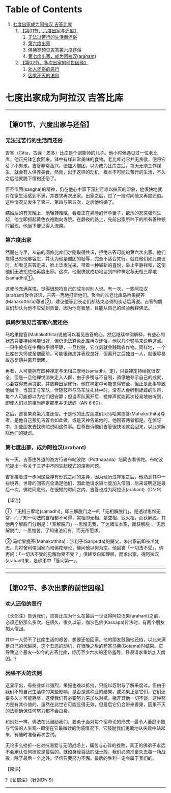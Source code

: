 
# Table of Contents

1.  [七度出家成为阿拉汉 吉答比库](#orgf79f216)
    1.  [【第01节、六度出家与还俗】](#第01节六度出家与还俗)
        1.  [无法过苦行的生活而还俗](#无法过苦行的生活而还俗)
        2.  [第六度出家](#第六度出家)
        3.  [俱絺罗预见吉答第六度还俗](#俱絺罗预见吉答第六度还俗)
        4.  [第七度出家，成为阿拉汉(arahant)](#第七度出家成为阿拉汉arahant)
    2.  [【第02节、多次出家的前世因缘】](#第02节多次出家的前世因缘)
        1.  [劝人还俗的恶行](#劝人还俗的恶行)
        2.  [因果不灭的法则](#因果不灭的法则)


<a id="orgf79f216"></a>

# 七度出家成为阿拉汉 吉答比库

---


<a id="第01节六度出家与还俗"></a>

## 【第01节、六度出家与还俗】


<a id="无法过苦行的生活而还俗"></a>

### 无法过苦行的生活而还俗

吉答（Citta，古译：质多）比库是个驯象师的儿子。他小时候遇见过一位老比库，他正托钵乞食回来，钵中有样非常美味的食物。老比库对它并无贪欲，便将它给了小男孩。吉答非常高兴，便加入僧团，以为成为比库之后，每天无须工作谋生，就会有人供养美食。然而，出于这样的动机，根本不可能过苦行的生活，不久之后他就脱下僧袍还俗了。

但圣僧团(sangha)的精神，仍在他心中留下深刻且难以抹灭的印象，他很快地就对在家生活感到不满，并要求再次出家。出家之后，过了一段时间他又再度还俗。这种情况又发生了第三、第四与第五次，之后他结婚了。

结婚后的有天晚上，他辗转难眠，看着正在熟睡的怀孕妻子，欲乐的悲哀强烈生起，他立即抓起黄色衣袍跑向寺院。在静夜的路上，先前出家所种下的所有善种顿时展现，他当下便证得入流果。


<a id="第六度出家"></a>

### 第六度出家

然而在寺里，从前的同修比库们才刚取得共识，拒绝吉答可能的第六次出家。他们觉得已对他够容忍，并认为他是僧团的耻辱，完全不适合梵行。就在他们如此商议时，却看见吉答走来，脸上泛发光采，带着一种崭新的喜悦，举止平静祥和，这使他们无法拒绝他再度出家。这次，他很快就成功地达到四种禅定与无相三摩地(samadhi)①。

这使他充满喜悦，觉得很想将自己的成功对别人说。有一次，一些阿拉汉(arahant)聚会谈话，吉答一再地打断他们。聚会的长老比库马哈果提答(Mahakotthita)尊者②，建议他等到长老们都结束必须的谈话后再说。吉答的朋友们却认为他不应受到责备，因为他有智慧，且能从自己的经验解释佛法。


<a id="俱絺罗预见吉答第六度还俗"></a>

### 俱絺罗预见吉答第六度还俗

马哈果提答(Mahakotthita)说他可以看见吉答的心，然后继续举例解释，有些心的状态只要持续可能很好，但仍无法避免比库再次还俗，他以几个譬喻来说明这点。一只牛被拴在牛棚似乎很平静，一旦松脱，它立刻就会践踏农作物。同样地，一个比库在大师或圣僧面前，可能很谦虚并表现良好，但离开之后独自一人，就很容易故态复萌并离开僧团。

再者，人可能拥有四种禅定与无相三摩地(samadhi，定)，只要禅定持续就很安全，但是一旦他禅悦消失走入人群，由于多嘴与不自制，骄傲地夸示自己的成就，心会变得充满贪欲，并放弃出家修行。他在禅定中可能觉得安全，但正是此事导致他崩溃。当国王与军队，伴随鼓声与马车驻扎林中时，没有人会听到蟋蟀的叫声，每个人可能都以为它们很安静；但当军队离开后，蟋蟀声就能再次轻易地被听到，即使人们以前相当确定那里并无蟋蟀（AN
6:60）。

之后，吉答果真第六度还俗。于是他的比库朋友们问马哈果提答(Mahakotthita)尊者，是他自己预见吉答会如此做，或是天神告诉他的，他回答两者都是。在惊讶中，那些朋友去找佛陀说明这件事。世尊告诉他们吉答很快地就会回来，以此来解除他们的疑虑。


<a id="第七度出家成为阿拉汉arahant"></a>

### 第七度出家，成为阿拉汉(arahant)

有一天，吉答由外道的游方行者布咤波陀（Potthapada）陪同去看佛陀。布咤波陀提出一些关于三界中不同生起模式的深奥问题。

吉答接着进一步问这些存有形式之间的差异，因为经历过禅定之后，他熟悉其中一些境界。世尊的回答完全满足他们，因此他请求第七度加入僧团，后来证明这是最后一次。佛陀同意他，在很短的时间之内，吉答也成为阿拉汉(arahant)（DN
9）

【译注】

①
「无相三摩地(samadhi)」即三解脱门之一的「无相解脱门」，是透过思惟无常，而了知一切法的自相都不可得，实相即无相，是空相、寂灭相，而获解脱。其他两个解脱门分别是：「空解脱门」-﻿-思惟无我，了达诸法本空，而获解脱；「无愿解脱门」-﻿-思惟苦，了知诸法幻有，而无所愿求。

②
马哈果提答(Mahakotthita)：沙利子(Sariputta)的舅父，未出家前即长爪梵志。为将舍利带回家而和佛陀辩论，佛问他以何为宗，他回答「一切法不受」，佛再问：「一切法不受的见解你受不受？」俱絺罗自知理屈，而求出家，得阿拉汉(arahant)果，是佛弟中「答问第一」。

---

---


<a id="第02节多次出家的前世因缘"></a>

## 【第02节、多次出家的前世因缘】


<a id="劝人还俗的恶行"></a>

### 劝人还俗的恶行

《长部注》告诉我们，吉答比库为什么在最后一世证得阿拉汉果(arahant)之前，必须还俗那么多次。在很久、很久以前，咖沙巴佛(Kassapa)传法时，有两个朋友加入僧团。

其中一人受不了比库生活的艰苦，想要还俗回家。他的朋友鼓励他还俗，以此来满足自己的优越感，这个丑恶的动机，在很晚之后的苟答马佛(Gotama)时结果。它导致这个恶友-﻿-如今的吉答比库，经历至少六次的还俗羞辱，且须请求重新加入僧团。?


<a id="因果不灭的法则"></a>

### 因果不灭的法则

这显示出，有些业如此强烈，果报也难以抵挡，只能以忍耐与了解来度过。但由于我们不知自己生活中的某些影响，是否是这种业的结果，或如果正是它们，它们还要多久才可能耗尽，这使我们有必要努力来加以对抗。撇开其他一切不谈，这种努力是有其价值的，虽然在此世它可能显得无效，但最后它仍会带来善果，因果不灭的法则确保任何努力都不会白费。

和别处一样，佛法在此鼓励我们，要勇于面对每个宿命论的形式-﻿-最令人萎靡不振与气馁的人生观-﻿-即使在它最微妙的伪装情况下。它鼓励我们勇敢地从失败中站起来，有随时准备再次尝试。

无论多么挫折-﻿-在对抗渴爱与无明战场上，痛苦与心碎的挫败，真正的佛弟子永远不会承认任何挫败是最后的。就如身经百战的战士般，我们必须准备失去每一场战役，除了最后一个之外，坚信只要努力不懈，最后的胜利一定会属于我们的。

【原注】

?《长部注》（针对DN 9）

---

